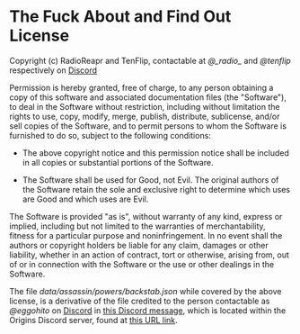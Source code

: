 # The Fuck About and Find Out License

Copyright (c) RadioReapr and TenFlip, contactable at _@\_radio\__ and _@tenflip_ respectively on [Discord](https://discord.com/)

Permission is hereby granted, free of charge, to any person obtaining a copy of this software and associated documentation files (the "Software"), to deal in the Software without restriction, including without limitation the rights to use, copy, modify, merge, publish, distribute, sublicense, and/or sell copies of the Software, and to permit persons to whom the Software is furnished to do so, subject to the following conditions:

- The above copyright notice and this permission notice shall be included in all copies or substantial portions of the Software.

- The Software shall be used for Good, not Evil. The original authors of the Software retain the sole and exclusive right to determine which uses are Good and which uses are Evil.

The Software is provided "as is", without warranty of any kind, express or implied, including but not limited to the warranties of merchantability, fitness for a particular purpose and noninfringement. In no event shall the authors or copyright holders be liable for any claim, damages or other liability, whether in an action of contract, tort or otherwise, arising from, out of or in connection with the Software or the use or other dealings in the Software.


The file _data/assassin/powers/backstab.json_ while covered by the above license, is a derivative of the file credited to the person contactable as _@eggohito_ on [Discord](https://discord.com/) in [this Discord message](https://discord.com/channels/734127708488859831/825449766384828476/910427207095181324), which is located within the Origins Discord server, found at [this URL link](https://discord.gg/VdGgwXwWNa).
